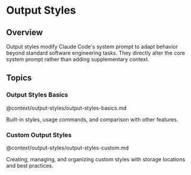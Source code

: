 # Output Styles

## Overview
Output styles modify Claude Code's system prompt to adapt behavior beyond standard software engineering tasks. They directly alter the core system prompt rather than adding supplementary context.

## Topics

### Output Styles Basics
@context/output-styles/output-styles-basics.md

Built-in styles, usage commands, and comparison with other features.

### Custom Output Styles
@context/output-styles/output-styles-custom.md

Creating, managing, and organizing custom styles with storage locations and best practices.
